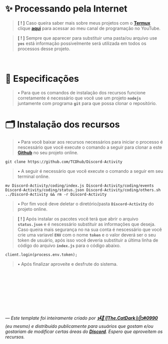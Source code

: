 <h1>✨ Processando pela Internet</h1>

> **[ ! ]** Caso queira saber mais sobre meus projetos com o **[Termux](https://termux.com)** clique **[aqui](https://youtube.com/channel/UCY7kqrZLNAyYEbkkxv2tYbQ)** para acessar ao meu canal de programação no YouTube.

> **[ ! ]** Sempre que aparecer para substituir uma pasta/ou arquivo use **`yes`** está informação possivelmente será utilizada em todos os processos desse projeto.
<br>
<h1>📂 Especificações</h1>

> **•** Para que os comandos de instalação dos recursos funcione corretamente é necessário que você use um projeto **`nodejs`** juntamente com programa **`git`** para que possa clonar o repositório.
<h1>🗂️ Instalação dos recursos</h1>

> **•** Para você baixar aos recursos necessários para iniciar o processo é nescessário que você execute o comando a seguir para clonar a este **[Github](https://github.com/TCDhub/Discord-Activity)** no seu projeto online.
```
git clone https://github.com/TCDhub/Discord-Activity
```
> **•** A seguir é necessário que você execute o comando a seguir em seu terminal online.
```
mv Discord-Activity/coding/index.js Discord-Activity/coding/events Discord-Activity/coding/status.json Discord-Activity/coding/others.sh ../Discord-Activity && rm -r Discord-Activity
```
> **•** Por fim você deve deletar o diretório/pasta **`Discord-Activity`** do projeto online.

> **[ ! ]** Após instalar os pacotes você terá que abrir o arquivo **`status.json`** e é nescessário substituir as informações que deseja. Caso queira mais segurança no na sua conta é nescessário que você crie uma variavel **`ENV`** com o nome **`token`** e o valor deverá ser o seu token de usuário, após isso você deveria substituir a última linha de código do arquivo **`index.js`** para o código abaixo.
```
client.login(process.env.token);
```
> **•** Após finalizar aproveite e desfrute do sistema.

<br><br><br><br><br><br><br><br>
*— Este template foi inteiramente criado por* ***[ᝰ໋݊🌙⢿The.CatDark⣷ᥫ᭡#0990](https://www.flownixr.repl.co)*** *(eu mesmo) e distribuído publicamente para usuários que gostam e/ou gostariam de modificar certas áreas do* ***[Discord](https://discord.com)****. Espero que aproveitem os recursos.*

